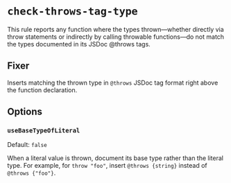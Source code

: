 # `check-throws-tag-type`

This rule reports any function where the types thrown—whether directly via throw statements or indirectly by calling throwable functions—do not match the types documented in its JSDoc @throws tags.

## Fixer

Inserts matching the thrown type in `@throws` JSDoc tag format right above the function declaration.

## Options

### `useBaseTypeOfLiteral`

Default: `false`

When a literal value is thrown, document its base type rather than the literal type.
For example, for `throw "foo"`, insert `@throws {string}` instead of `@throws {"foo"}`.

